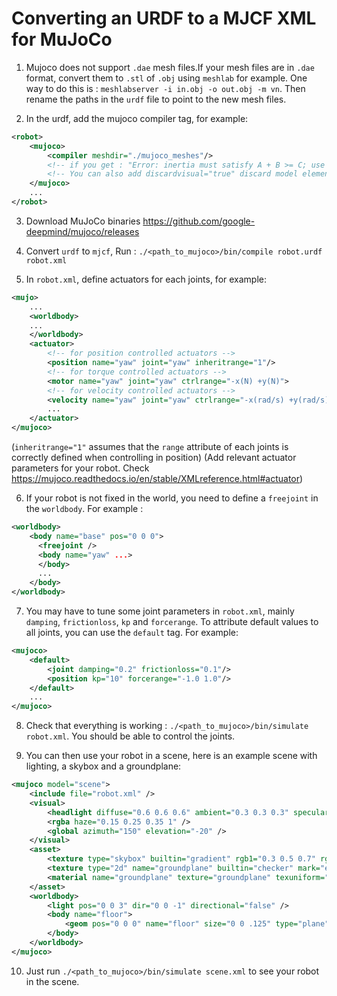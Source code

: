 
# Converting an URDF to a MJCF XML for MuJoCo

1. Mujoco does not support `.dae` mesh files.If your mesh files are in `.dae` format, convert them to `.stl` of `.obj` using `meshlab` for example. One way to do this is : `meshlabserver -i in.obj -o out.obj -m vn`. Then rename the paths in the `urdf` file to point to the new mesh files.

2. In the urdf, add the mujoco compiler tag, for example:
```xml
<robot>
	<mujoco>
    	<compiler meshdir="./mujoco_meshes"/>
        <!-- if you get : "Error: inertia must satisfy A + B >= C; use 'balanceinertia' to fix", add balanceinertia="true" to the compiler tag -->
        <!-- You can also add discardvisual="true" discard model elements that are purely visual and have no effect on the simulation. -->
	</mujoco>
    ...
</robot>
```
3. Download MuJoCo binaries https://github.com/google-deepmind/mujoco/releases

4. Convert `urdf` to `mjcf`, Run : `./<path_to_mujoco>/bin/compile robot.urdf robot.xml`

5. In `robot.xml`, define actuators for each joints, for example:

```xml
<mujo>
    ...
    <worldbody>
    ...
    </worldbody>
    <actuator>
        <!-- for position controlled actuators -->
        <position name="yaw" joint="yaw" inheritrange="1"/>
        <!-- for torque controlled actuators -->
        <motor name="yaw" joint="yaw" ctrlrange="-x(N) +y(N)">
        <!-- for velocity controlled actuators -->
        <velocity name="yaw" joint="yaw" ctrlrange="-x(rad/s) +y(rad/s)">
        ...
    </actuator>
</mujoco>
```

(`inheritrange="1"` assumes that the `range` attribute of each joints is correctly defined when controlling in position)
(Add relevant actuator parameters for your robot. Check https://mujoco.readthedocs.io/en/stable/XMLreference.html#actuator)

6. If your robot is not fixed in the world, you need to define a `freejoint` in the `worldbody`. For example :
```xml
<worldbody>
    <body name="base" pos="0 0 0">
      <freejoint />
      <body name="yaw" ...>
      </body>
      ...
    </body>
</worldbody>
```

7. You may have to tune some joint parameters in `robot.xml`, mainly `damping`, `frictionloss`, `kp` and `forcerange`. To attribute default values to all joints, you can use the `default` tag. For example:
```xml
<mujoco>
    <default>
        <joint damping="0.2" frictionloss="0.1"/>
        <position kp="10" forcerange="-1.0 1.0"/>
    </default>
    ...
</mujoco>
```

8. Check that everything is working : `./<path_to_mujoco>/bin/simulate robot.xml`. You should be able to control the joints.

9. You can then use your robot in a scene, here is an example scene with lighting, a skybox and a groundplane: 
```xml
<mujoco model="scene">
	<include file="robot.xml" />
	<visual>
		<headlight diffuse="0.6 0.6 0.6" ambient="0.3 0.3 0.3" specular="0 0 0" />
		<rgba haze="0.15 0.25 0.35 1" />
		<global azimuth="150" elevation="-20" />
	</visual>
	<asset>
		<texture type="skybox" builtin="gradient" rgb1="0.3 0.5 0.7" rgb2="0 0 0" width="512" height="3072" />
		<texture type="2d" name="groundplane" builtin="checker" mark="edge" rgb1="0.2 0.3 0.4" rgb2="0.1 0.2 0.3" markrgb="0.8 0.8 0.8" width="300" height="300" />
		<material name="groundplane" texture="groundplane" texuniform="true" texrepeat="5 5" reflectance="0.2" />
	</asset>
	<worldbody>
		<light pos="0 0 3" dir="0 0 -1" directional="false" />
		<body name="floor">
			<geom pos="0 0 0" name="floor" size="0 0 .125" type="plane" material="groundplane"/>
		</body>
	</worldbody>
</mujoco>
```

10. Just run `./<path_to_mujoco>/bin/simulate scene.xml` to see your robot in the scene.